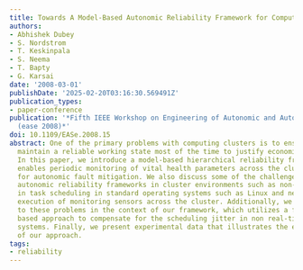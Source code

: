 ```yaml
---
title: Towards A Model-Based Autonomic Reliability Framework for Computing Clusters
authors:
- Abhishek Dubey
- S. Nordstrom
- T. Keskinpala
- S. Neema
- T. Bapty
- G. Karsai
date: '2008-03-01'
publishDate: '2025-02-20T03:16:30.569491Z'
publication_types:
- paper-conference
publication: '*Fifth IEEE Workshop on Engineering of Autonomic and Autonomous Systems
  (ease 2008)*'
doi: 10.1109/EASe.2008.15
abstract: One of the primary problems with computing clusters is to ensure that they
  maintain a reliable working state most of the time to justify economics of operation.
  In this paper, we introduce a model-based hierarchical reliability framework that
  enables periodic monitoring of vital health parameters across the cluster and provides
  for autonomic fault mitigation. We also discuss some of the challenges faced by
  autonomic reliability frameworks in cluster environments such as non-determinism
  in task scheduling in standard operating systems such as Linux and need for synchronized
  execution of monitoring sensors across the cluster. Additionally, we present a solution
  to these problems in the context of our framework, which utilizes a feedback controller
  based approach to compensate for the scheduling jitter in non real-time operating
  systems. Finally, we present experimental data that illustrates the effectiveness
  of our approach.
tags:
- reliability
---
```

